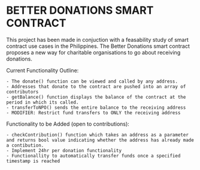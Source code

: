 # BETTER DONATIONS SMART CONTRACT

This project has been made in conjuction with a feasability study of smart contract use cases in the Philippines. The Better Donations smart contract proposes a new way for charitable organisations to go about receiving donations.

Current Functionality Outline:

    - The donate() function can be viewed and called by any address.
    - Addresses that donate to the contract are pushed into an array of contributors
    - getBalance() function displays the balance of the contract at the period in which its called.
    - transferToNPO() sends the entire balance to the receiving address
    - MODIFIER: Restrict fund transfers to ONLY the receiving address

Functionality to be Added (open to contributions):

    - checkContribution() function which takes an address as a parameter and returns bool value indicating whether the address has already made a contibution.
    - Implement 24hr per donation functionality
    - Functionallity to automatically transfer funds once a specified timestamp is reached
